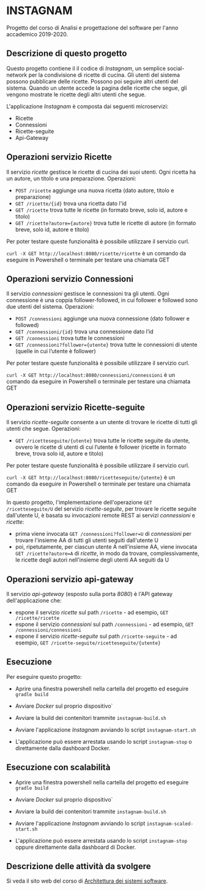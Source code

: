 # INSTAGNAM 

Progetto del corso di Analisi e progettazione del software per l'anno accademico 2019-2020. 


## Descrizione di questo progetto 

Questo progetto contiene il il codice di *Instagnam*, un semplice social-network per la condivisione di ricette di cucina. 
Gli utenti del sistema possono pubblicare delle ricette. 
Possono poi seguire altri utenti del sistema. 
Quando un utente accede la pagina delle ricette che segue, gli vengono mostrate le ricette degli altri utenti che segue. 

L'applicazione *Instagnam* è composta dai seguenti microservizi: 

* Ricette
* Connessioni
* Ricette-seguite
* Api-Gateway


## Operazioni servizio Ricette

Il servizio *ricette* gestisce le ricette di cucina dei suoi utenti. 
  Ogni ricetta ha un autore, un titolo e una preparazione. 
  Operazioni: 
  * `POST /ricette` aggiunge una nuova ricetta (dato autore, titolo e preparazione)
  * `GET /ricette/{id}` trova una ricetta dato l'id 
  * `GET /ricette` trova tutte le ricette (in formato breve, solo id, autore e titolo)
  * `GET /ricette?autore={autore}` trova tutte le ricette di autore (in formato breve, solo id, autore e titolo)
  
  Per poter testare queste funzionalità è possibile utilizzare il servizio curl.
  
  `curl -X GET http://localhost:8080/ricette/ricette` è un comando da eseguire in Powershell o terminale per testare una chiamata GET
  
  
## Operazioni servizio Connessioni
  
Il servizio *connessioni* gestisce le connessioni tra gli utenti. 
  Ogni connessione è una coppia follower-followed, in cui follower e followed sono due utenti del sistema. 
  Operazioni: 
  * `POST /connessioni` aggiunge una nuova connessione (dato follower e followed)
  * `GET /connessioni/{id}` trova una connessione dato l’id 
  * `GET /connessioni` trova tutte le connessioni
  * `GET /connessioni?follower={utente}` trova tutte le connessioni di utente (quelle in cui l’utente è follower)

Per poter testare queste funzionalità è possibile utilizzare il servizio curl.
  
  `curl -X GET http://localhost:8080/connessioni/connessioni` è un comando da eseguire in Powershell o terminale per testare una chiamata GET


## Operazioni servizio Ricette-seguite

Il servizio *ricette-seguite* consente a un utente di trovare le ricette di tutti gli utenti che segue. 
  Operazioni: 
  * `GET /ricetteseguite/{utente}` trova tutte le ricette seguite da utente, ovvero le ricette di utenti di cui l’utente è follower (ricette in formato breve, trova solo id, autore e titolo)
  
  Per poter testare queste funzionalità è possibile utilizzare il servizio curl.
  
  `curl -X GET http://localhost:8080/ricetteseguite/{utente}` è un comando da eseguire in Powershell o terminale per testare una chiamata GET
  
  
  In questo progetto, l'implementazione dell'operazione `GET /ricetteseguite/U` del servizio *ricette-seguite*, 
per trovare le ricette seguite dall'utente U, è basata su invocazioni remote REST ai servizi *connessioni* e *ricette*: 
* prima viene invocata `GET /connessioni?follower=U` di *connessioni* 
  per trovare l'insieme AA di tutti gli utenti seguiti dall'utente U 
* poi, ripetutamente, per ciascun utente A nell'insieme AA, viene invocata `GET /ricette?autore=A` di *ricette*, 
  in modo da trovare, complessivamente, le ricette degli autori nell'insieme degli utenti AA seguiti da U 

  
## Operazioni servizio api-gateway
  
Il servizio *api-gateway* (esposto sulla porta *8080*) è l'API gateway dell'applicazione che: 
  * espone il servizio *ricette* sul path `/ricette` - ad esempio, `GET /ricette/ricette`
  * espone il servizio *connessioni* sul path `/connessioni` - ad esempio, `GET /connessioni/connessioni`
  * espone il servizio *ricette-seguite* sul path `/ricette-seguite` - ad esempio, `GET /ricette-seguite/ricetteseguite/{utente}`


## Esecuzione 

Per eseguire questo progetto: 

* Aprire una finestra powershell nella cartella del progetto ed eseguire `gradle build`

* Avviare *Docker* sul proprio dispositivo`

* Avviare la build dei contenitori trammite `instagnam-build.sh` 

* Avviare l'applicazione *Instagnam* avviando lo script `instagnam-start.sh` 

* L'applicazione può essere arrestata usando lo script `instagnam-stop` o direttamente dalla dashboard Docker. 

## Esecuzione con scalabilità

* Aprire una finestra powershell nella cartella del progetto ed eseguire `gradle build`

* Avviare *Docker* sul proprio dispositivo`

* Avviare la build dei contenitori trammite `instagnam-build.sh` 

* Avviare l'applicazione *Instagnam* avviando lo script `instagnam-scaled-start.sh` 

* L'applicazione può essere arrestata usando lo script `instagnam-stop` oppure direttamente dalla dashboard di Docker. 


## Descrizione delle attività da svolgere 

Si veda il sito web del corso di [Architettura dei sistemi software](http://cabibbo.dia.uniroma3.it/asw/).
